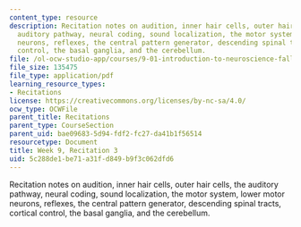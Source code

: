 ```yaml
---
content_type: resource
description: Recitation notes on audition, inner hair cells, outer hair cells, the
  auditory pathway, neural coding, sound localization, the motor system, lower motor
  neurons, reflexes, the central pattern generator, descending spinal tracts, cortical
  control, the basal ganglia, and the cerebellum.
file: /ol-ocw-studio-app/courses/9-01-introduction-to-neuroscience-fall-2007/5c288de1be71a31fd849b9f3c062dfd6_wk09_hand103107.pdf
file_size: 135475
file_type: application/pdf
learning_resource_types:
- Recitations
license: https://creativecommons.org/licenses/by-nc-sa/4.0/
ocw_type: OCWFile
parent_title: Recitations
parent_type: CourseSection
parent_uid: bae09683-5d94-fdf2-fc27-da41b1f56514
resourcetype: Document
title: Week 9, Recitation 3
uid: 5c288de1-be71-a31f-d849-b9f3c062dfd6
---
```

Recitation notes on audition, inner hair cells, outer hair cells, the auditory pathway, neural coding, sound localization, the motor system, lower motor neurons, reflexes, the central pattern generator, descending spinal tracts, cortical control, the basal ganglia, and the cerebellum.